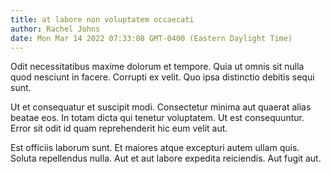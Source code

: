 ```yaml
---
title: at labore non voluptatem occaecati
author: Rachel Johns
date: Mon Mar 14 2022 07:33:08 GMT-0400 (Eastern Daylight Time)
---
```

Odit necessitatibus maxime dolorum et tempore. Quia ut omnis sit nulla quod nesciunt in facere. Corrupti ex velit. Quo ipsa distinctio debitis sequi sunt.

 Ut et consequatur et suscipit modi. Consectetur minima aut quaerat alias beatae eos. In totam dicta qui tenetur voluptatem. Ut est consequuntur. Error sit odit id quam reprehenderit hic eum velit aut.

 Est officiis laborum sunt. Et maiores atque excepturi autem ullam quis. Soluta repellendus nulla. Aut et aut labore expedita reiciendis. Aut fugit aut.